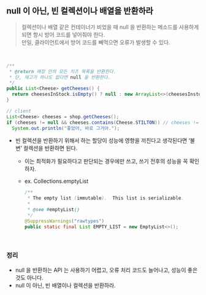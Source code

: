 ## null 이 아닌, 빈 컬렉션이나 배열을 반환하라
> 컬렉션이나 배열 같은 컨테이너가 비었을 때 null 을 반환하는 메소드를 사용하게 되면 항시 방어 코드를 넣어줘야 한다.<br>
> 만일, 클라이언트에서 방어 코드를 빼먹으면 오류가 발생할 수 있다.

<br>

```java
/**
 * @return 매장 안의 모든 치즈 목록을 반환한다.
 * 단, 재고가 하나도 없다면 null 을 반환한다.
 */
public List<Cheese> getCheeses() {
  return cheesesInStock.isEmpty() ? null : new ArrayList<>(cheesesInstock);
}

// client
List<Cheese> cheeses = shop.getCheeses();
if (cheeses != null && cheeses.contains(Cheese.STILTON)) // cheeses != null <<
  System.out.println("좋았어, 바로 그거야.");
```

- 빈 컬렉션을 반환하기 위해서 하는 할당이 성능에 영향을 끼친다고 생각된다면 ‘불변’ 컬렉션을 반환하면 된다.

  - 이는 최적화가 필요하다고 판단되는 경우에만 쓰고, 쓰기 전후의 성능을 꼭 확인하자.

  - ex. Collections.emptyList
    ```java
    /**
     * The empty list (immutable).  This list is serializable.
     *
     * @see #emptyList()
     */
    @SuppressWarnings("rawtypes")
    public static final List EMPTY_LIST = new EmptyList<>();
    ```
<br>

### 정리
- null 을 반환하는 API 는 사용하기 어렵고, 오류 처리 코드도 늘어나고, 성능이 좋은 것도 아니다.
- null 이 아닌, 빈 배열이나 컬렉션을 반환하라.
